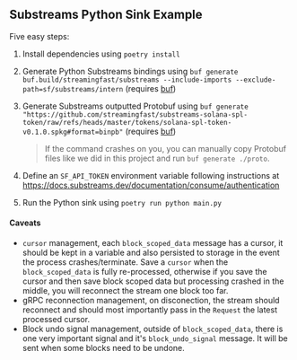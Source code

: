 ## Substreams Python Sink Example

Five easy steps:

1. Install dependencies using `poetry install`
1. Generate Python Substreams bindings using `buf generate buf.build/streamingfast/substreams --include-imports --exclude-path=sf/substreams/intern` (requires [buf](https://buf.build/docs/installation))
1. Generate Substreams outputted Protobuf using `buf generate "https://github.com/streamingfast/substreams-solana-spl-token/raw/refs/heads/master/tokens/solana-spl-token-v0.1.0.spkg#format=binpb"` (requires [buf](https://buf.build/docs/installation))

   > If the command crashes on you, you can manually copy Protobuf files like we did in this project and run `buf generate ./proto`.

1. Define an `SF_API_TOKEN` environment variable following instructions at https://docs.substreams.dev/documentation/consume/authentication
1. Run the Python sink using `poetry run python main.py`

#### Caveats

- `cursor` management, each `block_scoped_data` message has a cursor, it should be kept in a variable and also persisted to storage in the event the process crashes/terminate. Save a `cursor` when the `block_scoped_data` is fully re-processed, otherwise if you save the cursor and then save block scoped data but processing crashed in the middle, you will reconnect the stream one block too far.
- gRPC reconnection management, on disconection, the stream should reconnect and should most importantly pass in the `Request` the latest processed cursor.
- Block undo signal management, outside of `block_scoped_data`, there is one very important signal and it's `block_undo_signal` message. It will be sent when some blocks need to be undone.